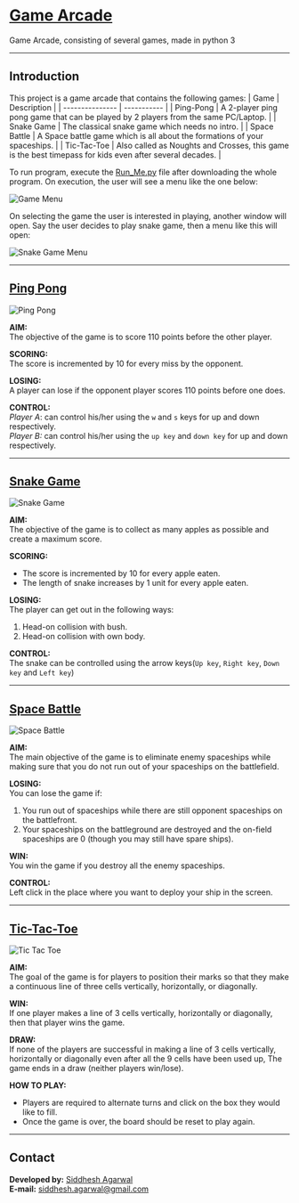 # [Game Arcade](https://github.com/Siddhesh-Agarwal/Game_Arcade)
Game Arcade, consisting of several games, made in python 3
_______________________________________________________________________________________________
## Introduction

This project is a game arcade that contains the following games:
| Game             | Description |
| ---------------  | ----------- |
| Ping-Pong | A 2-player ping pong game that can be played by 2 players from the same PC/Laptop. |
| Snake Game | The classical snake game which needs no intro. |
| Space Battle | A Space battle game which is all about the formations of your spaceships. |
| Tic-Tac-Toe | Also called as Noughts and Crosses, this game is the best timepass for kids even after several decades. |

To run program, execute the [Run_Me.py](https://github.com/Siddhesh-Agarwal/Game_Arcade/blob/main/Run_Me.py) file after downloading the whole program.
On execution, the user will see a menu like the one below: <br>

![Game Menu](Pictures/menu.jpg) <br>

On selecting the game the user is interested in playing, another window will open. Say the user decides to play snake game, then a menu like this will open: <br>

![Snake Game Menu](Pictures/sub_menu.jpg) <br>
_______________________________________________________________________________________________
## [Ping Pong](https://github.com/Siddhesh-Agarwal/Game_Arcade/blob/main/Games/Ping_Pong.py)

![Ping Pong](Pictures/Ping_pong.jpg)

**AIM:** <br>
The objective of the game is to score 110 points before the other player.

**SCORING:**<br>
The score is incremented by 10 for every miss by the opponent.

**LOSING:**<br>
A player can lose if the opponent player scores 110 points before one does.

**CONTROL:**<br>
*Player A*: can control his/her using the `w` and `s` keys for up and down respectively. <br>
*Player B:* can control his/her using the `up key` and `down key` for up and down respectively.
_______________________________________________________________________________________________
## [Snake Game](https://github.com/Siddhesh-Agarwal/Game_Arcade/blob/main/Games/Snake_Game.py)

![Snake Game](Pictures/snake_game.jpg)

**AIM:**<br>
The objective of the game is to collect as many apples as possible and create a maximum score.

**SCORING:**<br>
* The score is incremented by 10 for every apple eaten.
* The length of snake increases by 1 unit for every apple eaten.

**LOSING:**<br>
The player can get out in the following ways:<br>
1) Head-on collision with bush.
2) Head-on collision with own body.

**CONTROL:**<br>
The snake can be controlled using the arrow keys(`Up key`, `Right key`, `Down key` and `Left key`)
_______________________________________________________________________________________________
## [Space Battle](https://github.com/Siddhesh-Agarwal/Game_Arcade/blob/main/Games/Space_Battle.py)

![Space Battle](Pictures/Space_Battle.jpg)

**AIM:**<br>
The main objective of the game is to eliminate enemy spaceships while making sure that you do not run out of your spaceships on the battlefield.

**LOSING:**<br>
You can lose the game if:

1. You run out of spaceships while there are still opponent spaceships on the battlefront.
2. Your spaceships on the battleground are destroyed and the on-field spaceships are 0 (though you may still have spare ships).

**WIN:**<br>
You win the game if you destroy all the enemy spaceships.

**CONTROL:**<br>
Left click in the place where you want to deploy your ship in the screen.
_______________________________________________________________________________________________
## [Tic-Tac-Toe](https://github.com/Siddhesh-Agarwal/Game_Arcade/blob/main/Games/Tic_Tac_Toe.py)

![Tic Tac Toe](Pictures/TicTacToe_gameplay.jpg)

**AIM:**<br>
The goal of the game is for players to position their marks so that they make a continuous line of three cells vertically, horizontally, or diagonally.

**WIN:**<br>
If one player makes a line of 3 cells vertically, horizontally or diagonally, then that player wins the game.

**DRAW:**<br>
If none of the players are successful in making a line of 3 cells vertically, horizontally or diagonally even after all the 9 cells have been used up, The game ends in a draw (neither players win/lose).

**HOW TO PLAY:**<br>
* Players are required to alternate turns and click on the box they would like to fill.
* Once the game is over, the board should be reset to play again.
_______________________________________________________________________________________________
## Contact

**Developed by:** [Siddhesh Agarwal](https://github.com/Siddhesh-Agarwal) <br>
**E-mail:** siddhesh.agarwal@gmail.com
